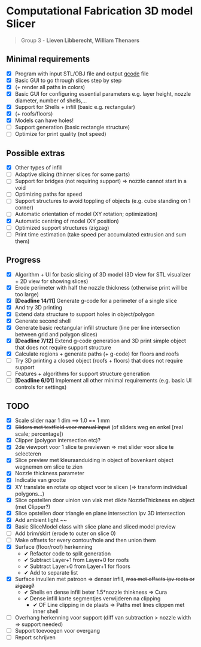 # Computational Fabrication 3D model Slicer

> Group 3 - **Lieven Libberecht, William Thenaers**

## Minimal requirements

- [x] Program with input STL/OBJ file and output [gcode](https://reprap.org/wiki/G-code) file
- [x] Basic GUI to go through slices step by step 
- [x] (+ render all paths in colors)
- [x] Basic GUI for configuring essential parameters e.g. layer height, nozzle diameter, number of shells,…
- [x] Support for Shells + infill (basic e.g. rectangular) 
- [x] (+ roofs/floors)
- [x] Models can have holes!
- [ ] Support generation (basic rectangle structure)
- [ ] Optimize for print quality (not speed)

## Possible extras
- [x] Other types of infill
- [ ] Adaptive slicing (thinner slices for some parts)
- [ ] Support for bridges (not requiring support) => nozzle cannot start in a void
- [ ] Optimizing paths for speed
- [ ] Support structures to avoid toppling of objects (e.g. cube standing on 1 corner)
- [ ] Automatic orientation of model (XY rotation; optimization)
- [x] Automatic centring of model (XY position)
- [ ] Optimized support structures (zigzag)
- [ ] Print time estimation (take speed per accumulated extrusion and sum them)

## Progress

- [x] Algorithm + UI for basic slicing of 3D model (3D view for STL visualizer + 2D view for 
  showing slices)
- [x] Erode perimeter with half the nozzle thickness (otherwise print will be too large)
- [x] **[Deadline 14/11]** Generate g-code for a perimeter of a single slice 
- [x] And try 3D printing
- [x] Extend data structure to support holes in object/polygon
- [x] Generate second shell
- [x] Generate basic rectangular infill structure (line per line intersection between grid and
  polygon slices)
- [x] **[Deadline 7/12]** Extend g-code generation and 3D print simple object that does not require support 
  structure
- [x] Calculate regions + generate paths (+ g-code) for floors and roofs
- [ ] Try 3D printing a closed object (roofs + floors) that does not require support
- [ ] Features + algorithms for support structure generation
- [ ] **[Deadline 6/01]** Implement all other minimal requirements (e.g. basic UI controls for settings)

## TODO

- [x] Scale slider naar 1 dim ==> 1.0 == 1 mm
- [x] ~~Sliders met textfield voor manual input~~ (of sliders weg en enkel [real scale; percentage])
- [x] Clipper (polygon intersection etc)?
- [x] 2de viewport voor 1 slice te previewen => met slider voor slice te selecteren
- [x] Slice preview met kleuraanduiding in object of bovenkant object wegnemen om slice te zien
- [x] Nozzle thickness parameter
- [x] Indicatie van grootte
- [x] XY translate en rotate op object voor te slicen (=> transform individual polygons...)
- [x] Slice opstellen door uinion van vlak met dikte NozzleThickness en object (met Clipper?)
- [x] Slice opstellen door triangle en plane intersection ipv 3D intersection
- [x] Add ambient light ~~
- [x] Basic SliceModel class with slice plane and sliced model preview
- [ ] Add brim/skirt (erode to outer on slice 0)
- [ ] Make offsets for every contour/hole and then union them
- [x] Surface (floor/roof) herkenning
  - ✔ Refactor code to split generation
  - ✔ Subtract Layer+1 from Layer+0 for roofs
  - ✔ Subtract Layer+0 from Layer+1 for floors
  - ✔ Add to separate list
- [x] Surface invullen met patroon => denser infill, ~~mss met offsets ipv rects or zigzag?~~
  - ✔ Shells en dense infill beter 1.5*nozzle thinkness => Cura
  - ✔ Dense infill korte segmentjes verwijderen na clipping
    - ✔ OF Line clipping in de plaats => Paths met lines clippen met inner shell
- [ ] Overhang herkenning voor support (diff van subtraction > nozzle width => support needed)
- [ ] Support toevoegen voor overgang
- [ ] Report schrijven